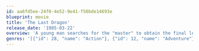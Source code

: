 ```yaml
---
id: aa6fd5ee-24f0-4e52-9e41-f50bde14693e
blueprint: movie
title: 'The Last Dragon'
release_date: '1985-03-22'
overview: 'A young man searches for the "master" to obtain the final level of martial arts mastery known as the glow. Along the way he must fight an evil martial arts expert and rescue a beautiful singer from an obsessed music promoter.'
genres: '[{"id": 28, "name": "Action"}, {"id": 12, "name": "Adventure"}, {"id": 35, "name": "Comedy"}]'
---
```

